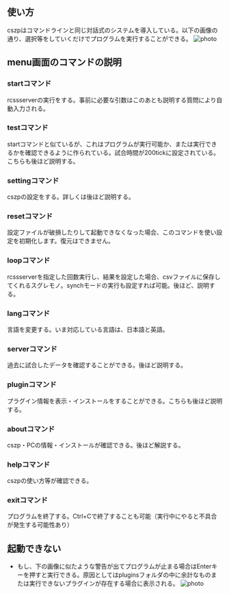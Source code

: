 ## 使い方
cszpはコマンドラインと同じ対話式のシステムを導入している。以下の画像の通り、選択等をしていくだけでプログラムを実行することができる。
![photo](https://cdn-ak.f.st-hatena.com/images/fotolife/k/kumitatepazuru/20200621/20200621185025.png)

## menu画面のコマンドの説明

### startコマンド
rcssserverの実行をする。事前に必要な引数はこのあとも説明する質問により自動入力される。

### testコマンド
startコマンドと似ているが、これはプログラムが実行可能か、または実行できるかを確認できるように作られている。試合時間が200tickに設定されている。こちらも後ほど説明する。

### settingコマンド
cszpの設定をする。詳しくは後ほど説明する。

### resetコマンド
設定ファイルが破損したりして起動できなくなった場合、このコマンドを使い設定を初期化します。復元はできません。

### loopコマンド
rcssserverを指定した回数実行し、結果を設定した場合、csvファイルに保存してくれるスグレモノ。synchモードの実行も設定すれば可能。後ほど、説明する。

### langコマンド
言語を変更する。いま対応している言語は、日本語と英語。 

### serverコマンド
過去に試合したデータを確認することができる。後ほど説明する。

### pluginコマンド
プラグイン情報を表示・インストールをすることができる。こちらも後ほど説明する。

### aboutコマンド
cszp・PCの情報・インストールが確認できる。後ほど解説する。

### helpコマンド
cszpの使い方等が確認できる。

### exitコマンド
プログラムを終了する。Ctrl+Cで終了することも可能（実行中にやると不具合が発生する可能性あり）
 
## 起動できない

 * もし、下の画像に似たような警告が出てプログラムが止まる場合はEnterキーを押すと実行できる。原因としてはpluginsフォルダの中に余計なものまたは実行できないプラグインが存在する場合に表示される。
![photo](https://cdn-ak.f.st-hatena.com/images/fotolife/k/kumitatepazuru/20200621/20200621185709.png)